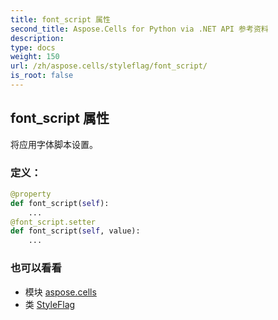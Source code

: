 ```yaml
---
title: font_script 属性
second_title: Aspose.Cells for Python via .NET API 参考资料
description:
type: docs
weight: 150
url: /zh/aspose.cells/styleflag/font_script/
is_root: false
---
```

## font_script 属性

将应用字体脚本设置。
### 定义：
```python
@property
def font_script(self):
    ...
@font_script.setter
def font_script(self, value):
    ...
```

### 也可以看看
* 模块 [aspose.cells](../../)
* 类 [StyleFlag](/cells/python-net/zh/aspose.cells/styleflag)
